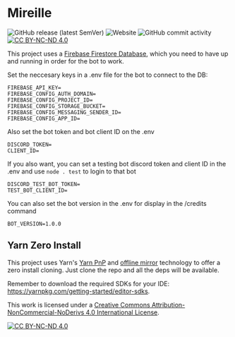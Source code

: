 # Mireille
![GitHub release (latest SemVer)](https://img.shields.io/github/v/release/Zelda-Zamora/Fakeri?style=flat-square) ![Website](https://img.shields.io/website?style=flat-square&url=https%3A%2F%2Ffakeri.vercel.app%2F) ![GitHub commit activity](https://img.shields.io/github/commit-activity/m/Zelda-Zamora/Fakeri?style=flat-square) [![CC BY-NC-ND 4.0][cc-by-nc-nd-shield]][cc-by-nc-nd]


This project uses a [Firebase Firestore Database](https://firebase.google.com/docs/firestore), which you need to have up and running in order for the bot to work.

Set the neccesary keys in a .env file for the bot to connect to the DB:

```
FIREBASE_API_KEY=
FIREBASE_CONFIG_AUTH_DOMAIN=
FIREBASE_CONFIG_PROJECT_ID=
FIREBASE_CONFIG_STORAGE_BUCKET=
FIREBASE_CONFIG_MESSAGING_SENDER_ID=
FIREBASE_CONFIG_APP_ID=
```

Also set the bot token and bot client ID on the .env

```
DISCORD_TOKEN=
CLIENT_ID=
```

If you also want, you can set a testing bot discord token and client ID in the .env and use `node . test` to login to that bot

```
DISCORD_TEST_BOT_TOKEN=
TEST_BOT_CLIENT_ID=
```

You can also set the bot version in the .env for display in the /credits command
```
BOT_VERSION=1.0.0
```

## Yarn Zero Install

This project uses Yarn's [Yarn PnP](https://yarnpkg.com/features/pnp) and [offline mirror](https://yarnpkg.com/features/caching#offline-mirror) technology to offer a zero install cloning. Just clone the repo and all the deps will be available.

Remember to download the required SDKs for your IDE: https://yarnpkg.com/getting-started/editor-sdks.

This work is licensed under a
[Creative Commons Attribution-NonCommercial-NoDerivs 4.0 International License][cc-by-nc-nd].

[![CC BY-NC-ND 4.0][cc-by-nc-nd-image]][cc-by-nc-nd]

[cc-by-nc-nd]: http://creativecommons.org/licenses/by-nc-nd/4.0/
[cc-by-nc-nd-image]: https://licensebuttons.net/l/by-nc-nd/4.0/88x31.png
[cc-by-nc-nd-shield]: https://img.shields.io/badge/License-CC%20BY--NC--ND%204.0-lightgrey.svg
